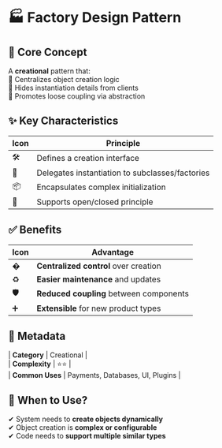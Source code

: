 ﻿# 🏭 Factory Design Pattern

## 🧠 Core Concept
A **creational** pattern that:  
🔹 Centralizes object creation logic  
🔹 Hides instantiation details from clients  
🔹 Promotes loose coupling via abstraction

## ✨ Key Characteristics
| Icon | Principle |  
|------|-----------|  
| 🛠️ | Defines a creation interface |  
| 🔄 | Delegates instantiation to subclasses/factories |  
| 📦 | Encapsulates complex initialization |  
| 🔌 | Supports open/closed principle |  

## ✅ Benefits
| Icon | Advantage |  
|------|-----------|  
| � | **Centralized control** over creation |  
| ♻️ | **Easier maintenance** and updates |  
| 🛡️ | **Reduced coupling** between components |  
| ➕ | **Extensible** for new product types |  

## 📌 Metadata
| **Category** | Creational |  
| **Complexity** | ⭐⭐ |  
| **Common Uses** | Payments, Databases, UI, Plugins |

## 🌟 When to Use?
✔ System needs to **create objects dynamically**  
✔ Object creation is **complex or configurable**  
✔ Code needs to **support multiple similar types**  